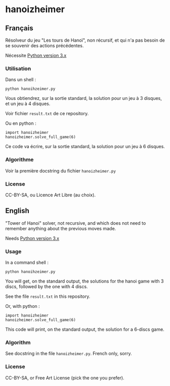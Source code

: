 # hanoizheimer


## Français

Résolveur du jeu "Les tours de Hanoï", non récursif, et qui n'a pas besoin de se souvenir des actions précédentes.

Nécessite [Python version 3.x](https://www.python.org/)

### Utilisation

Dans un shell :

`python hanoihzeimer.py`

Vous obtiendrez, sur la sortie standard, la solution pour un jeu à 3 disques, et un jeu à 4 disques.

Voir fichier `result.txt` de ce repository.

Ou en python :

    import hanoizheimer
    hanoizheimer.solve_full_game(6)

Ce code va écrire, sur la sortie standard, la solution pour un jeu à 6 disques.

### Algorithme

Voir la première docstring du fichier `hanoizheimer.py`

### License

CC-BY-SA, ou Licence Art Libre (au choix).


## English

"Tower of Hanoi" solver, not recursive, and which does not need to remember anything about the previous moves made.

Needs [Python version 3.x](https://www.python.org/)

### Usage

In a command shell :

`python hanoihzeimer.py`

You will get, on the standard output, the solutions for the hanoi game with 3 discs, followed by the one with 4 discs.

See the file `result.txt` in this repository.

Or, with python :

    import hanoizheimer
    hanoizheimer.solve_full_game(6)

This code will print, on the standard output, the solution for a 6-discs game.

### Algorithm

See docstring in the file `hanoizheimer.py`. French only, sorry.

### License

CC-BY-SA, or Free Art License (pick the one you prefer).
